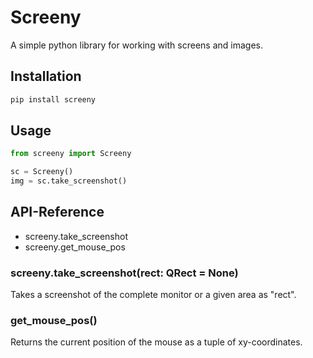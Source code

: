 # Screeny
A simple python library for working with screens and images.

## Installation

```sh
pip install screeny
```

## Usage

```python
from screeny import Screeny

sc = Screeny()
img = sc.take_screenshot()
```

## API-Reference

* screeny.take_screenshot
* screeny.get_mouse_pos


### screeny.take_screenshot(rect: QRect = None)

Takes a screenshot of the complete monitor or a given area as "rect".

### get_mouse_pos()
        
Returns the current position of the mouse as a tuple of xy-coordinates.
